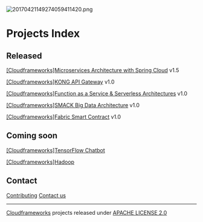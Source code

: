 ![20170421149274059411420.png](http://oe5ahutux.bkt.clouddn.com/20170421149274059411420.png)

# Projects Index

## Released

[[Cloudframeworks]Microservices Architecture with Spring Cloud](https://github.com/cloudframeworks-springcloud) v1.5

[[Cloudframeworks]KONG API Gateway](https://github.com/cloudframeworks-apigateway) v1.0

[[Cloudframeworks]Function as a Service & Serverless Architectures](https://github.com/cloudframeworks-faas-serverless) v1.0

[[Cloudframeworks]SMACK Big Data Architecture](https://github.com/cloudframeworks-smack) v1.0

[[Cloudframeworks]Fabric Smart Contract](https://github.com/cloudframeworks-blockchain) v1.0

## Coming soon

[[Cloudframeworks]TensorFlow Chatbot](https://github.com/cloudframeworks-tensorflow)

[[Cloudframeworks]Hadoop](https://github.com/cloudframeworks-hadoop)

## Contact

[Contributing](CONTRIBUTING.md)
[Contact us](mailto:info@goodrain.com)

----------

[Cloudframeworks](ABOUT.md) projects released under [APACHE LICENSE 2.0](LICENSE.md)


